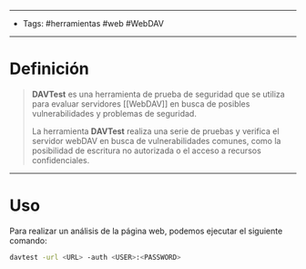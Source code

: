 -----------------------
- Tags: #herramientas #web #WebDAV 
-----------------
# Definición

> **DAVTest** es una herramienta de prueba de seguridad que se utiliza para evaluar servidores [[WebDAV]] en busca de posibles vulnerabilidades y problemas de seguridad.
> 
> La herramienta **DAVTest** realiza una serie de pruebas y verifica el servidor webDAV en busca de vulnerabilidades comunes, como la posibilidad de escritura no autorizada o el acceso a recursos confidenciales.

---------

# Uso 

Para realizar un análisis de la página web, podemos ejecutar el siguiente comando:

```bash
davtest -url <URL> -auth <USER>:<PASSWORD>
```
